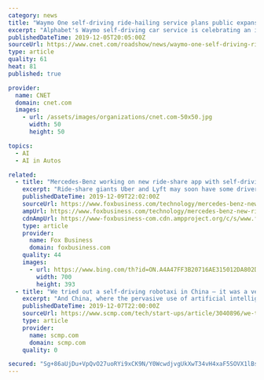 ```yaml
---
category: news
title: "Waymo One self-driving ride-hailing service plans public expansion next year"
excerpt: "Alphabet's Waymo self-driving car service is celebrating an important birthday today. Waymo One, its somewhat public autonomous ride-hailing service, turned 1 year old on Thursday. Even more important is where Alphabet plans to take Waymo in 2020."
publishedDateTime: 2019-12-05T20:05:00Z
sourceUrl: https://www.cnet.com/roadshow/news/waymo-one-self-driving-rideshare-service-features-expansion/
type: article
quality: 61
heat: 81
published: true

provider:
  name: CNET
  domain: cnet.com
  images:
    - url: /assets/images/organizations/cnet.com-50x50.jpg
      width: 50
      height: 50

topics:
  - AI
  - AI in Autos

related:
  - title: "Mercedes-Benz working on new ride-share app with self-driving cars"
    excerpt: "Ride-share giants Uber and Lyft may soon have some driverless competition. Continue Reading Below Mercedes-Benz has teamed up with German-based engineering firm Bosch to develop a new mobile ride-share app that uses automated Mercedes-Benz S-Class vehicles as transportation. A pilot project for the app just launched in San Jose, California ..."
    publishedDateTime: 2019-12-09T22:02:00Z
    sourceUrl: https://www.foxbusiness.com/technology/mercedes-benz-new-ride-share-app-self-driving-cars
    ampUrl: https://www.foxbusiness.com/technology/mercedes-benz-new-ride-share-app-self-driving-cars.amp
    cdnAmpUrl: https://www-foxbusiness-com.cdn.ampproject.org/c/s/www.foxbusiness.com/technology/mercedes-benz-new-ride-share-app-self-driving-cars.amp
    type: article
    provider:
      name: Fox Business
      domain: foxbusiness.com
    quality: 44
    images:
      - url: https://www.bing.com/th?id=ON.A4A47FF3B20716AE315012DA802D2D61
        width: 700
        height: 393
  - title: "We tried out a self-driving robotaxi in China – it was a very ‘considerate’ ride"
    excerpt: "And China, where the pervasive use of artificial intelligence (AI) technologies extends from sorting ... more than 100,000 trips have already been taken on Alphabet’s Waymo One, its commercial self-driving ride-hailing service, since it was launched ..."
    publishedDateTime: 2019-12-07T22:00:00Z
    sourceUrl: https://www.scmp.com/tech/start-ups/article/3040896/we-tried-out-self-driving-robotaxi-china-it-was-very-considerate
    type: article
    provider:
      name: scmp.com
      domain: scmp.com
    quality: 0

secured: "Sg+86aUjDu+VpQvO27uoRYi9xCK9N/Y0WcwdjvgUkXwT34vH4xaF5SOVX1lBsmo1L6R0cH7RamqZfYu+IaolcS5KyLwrnJNv1C8BXH2YlXUt3YfVp7si7kgCE7nfODBJSRsW+XKX2vA3YP9pmTA3J1YuNt4XKPVdcw7Gt8yRHYa+otqe4NU2h4+MxM9AvBgKNYH7DRdU4qlm9mrVxtB80cBfU2PfGv9SXonk7tmfGtfxyv/+Hdj7DeuuD1Q7NAC1YlGOYW7UQWK2N6U5fGDkEQ==;GkxHxx1IDGqpdQsSrsO0rg=="
---
```


